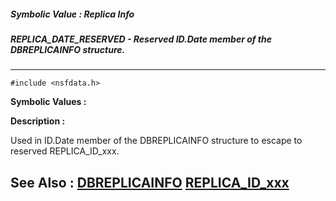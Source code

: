 ##### Symbolic Value : Replica Info
##### REPLICA_DATE_RESERVED - Reserved ID.Date member of the DBREPLICAINFO structure.
---
```
#include <nsfdata.h>
```

**Symbolic Values :**



**Description :**

Used in ID.Date member of the DBREPLICAINFO structure to escape to reserved REPLICA_ID_xxx.


**See Also :**
[DBREPLICAINFO](/domino-c-api-docs/reference/Data/DBREPLICAINFO)
[REPLICA_ID_xxx](/domino-c-api-docs/reference/Symb/REPLICA_ID_xxx)
---
